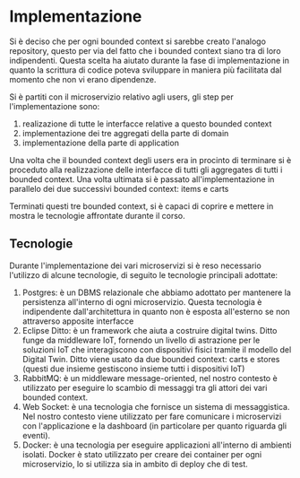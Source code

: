 # Implementazione

Si è deciso che per ogni bounded context si sarebbe creato l'analogo repository, questo per via del fatto che i bounded context siano tra di loro indipendenti. Questa scelta ha aiutato durante la fase di implementazione in quanto la scrittura di codice poteva sviluppare in maniera più facilitata dal momento che non vi erano dipendenze.

Si è partiti con il microservizio relativo agli users, gli step per l'implementazione sono:
1. realizazione di tutte le interfacce relative a questo bounded context
2. implementazione dei tre aggregati della parte di domain
3. implementazione della parte di application

Una volta che il bounded context degli users era in procinto di terminare si è proceduto alla realizzazione delle interfacce di tutti gli aggregates di tutti i bounded context. Una volta ultimata si è passato all'implementazione in parallelo dei due successivi bounded context: items e carts

Terminati questi tre bounded context, si è capaci di coprire e mettere in mostra le tecnologie affrontate durante il corso.

## Tecnologie

Durante l'implementazione dei vari microservizi si è reso necessario l'utilizzo di alcune tecnologie, di seguito le tecnologie principali adottate:
1. Postgres: è un DBMS relazionale che abbiamo adottato per mantenere la persistenza all'interno di ogni microservizio. Questa tecnologia è indipendente dall'architettura in quanto non è esposta all'esterno se non attraverso apposite interfacce 
0. Eclipse Ditto: è un framework che aiuta a costruire digital twins. Ditto funge da middleware IoT, fornendo un livello di astrazione per le soluzioni IoT che interagiscono con dispositivi fisici tramite il modello del Digital Twin. Ditto viene usato da due bounded context: carts e stores (questi due insieme gestiscono insieme tutti i dispositivi IoT)
0. RabbitMQ: è un middleware message-oriented, nel nostro contesto è utilizzato per eseguire lo scambio di messaggi tra gli attori dei vari bounded context.
0. Web Socket: è una tecnologia che fornisce un sistema di messaggistica. Nel nostro contesto viene utilizzato per fare comunicare i microservizi con l'applicazione e la dashboard (in particolare per quanto riguarda gli eventi).
0. Docker: è una tecnologia per eseguire applicazioni all'interno di ambienti isolati. Docker è stato utilizzato per creare dei container per ogni microservizio, lo si utilizza sia in ambito di deploy che di test.